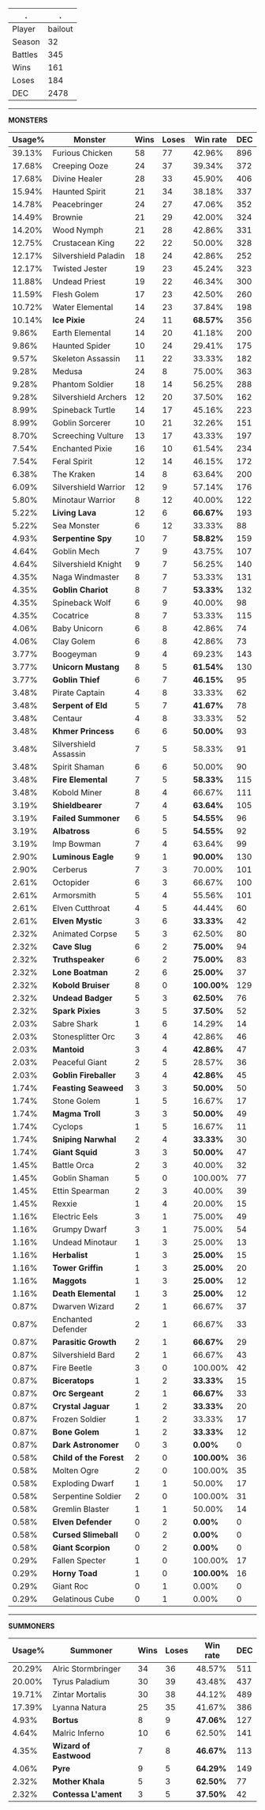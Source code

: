 .|.
|-|-
Player|bailout
Season|32
Battles|345
Wins|161
Loses|184
DEC|2478

---
**MONSTERS**

Usage%|Monster|Wins|Loses|Win rate|DEC|
-|-|-|-|-|-|
39.13%|Furious Chicken|58|77|42.96%|896|
17.68%|Creeping Ooze|24|37|39.34%|372|
17.68%|Divine Healer|28|33|45.90%|406|
15.94%|Haunted Spirit|21|34|38.18%|337|
14.78%|Peacebringer|24|27|47.06%|352|
14.49%|Brownie|21|29|42.00%|324|
14.20%|Wood Nymph|21|28|42.86%|331|
12.75%|Crustacean King|22|22|50.00%|328|
12.17%|Silvershield Paladin|18|24|42.86%|252|
12.17%|Twisted Jester|19|23|45.24%|323|
11.88%|Undead Priest|19|22|46.34%|300|
11.59%|Flesh Golem|17|23|42.50%|260|
10.72%|Water Elemental|14|23|37.84%|198|
10.14%|**Ice Pixie**|24|11|**68.57%**|356|
9.86%|Earth Elemental|14|20|41.18%|200|
9.86%|Haunted Spider|10|24|29.41%|175|
9.57%|Skeleton Assassin|11|22|33.33%|182|
9.28%|Medusa|24|8|75.00%|363|
9.28%|Phantom Soldier|18|14|56.25%|288|
9.28%|Silvershield Archers|12|20|37.50%|162|
8.99%|Spineback Turtle|14|17|45.16%|223|
8.99%|Goblin Sorcerer|10|21|32.26%|151|
8.70%|Screeching Vulture|13|17|43.33%|197|
7.54%|Enchanted Pixie|16|10|61.54%|234|
7.54%|Feral Spirit|12|14|46.15%|172|
6.38%|The Kraken|14|8|63.64%|200|
6.09%|Silvershield Warrior|12|9|57.14%|176|
5.80%|Minotaur Warrior|8|12|40.00%|122|
5.22%|**Living Lava**|12|6|**66.67%**|193|
5.22%|Sea Monster|6|12|33.33%|88|
4.93%|**Serpentine Spy**|10|7|**58.82%**|159|
4.64%|Goblin Mech|7|9|43.75%|107|
4.64%|Silvershield Knight|9|7|56.25%|140|
4.35%|Naga Windmaster|8|7|53.33%|131|
4.35%|**Goblin Chariot**|8|7|**53.33%**|132|
4.35%|Spineback Wolf|6|9|40.00%|98|
4.35%|Cocatrice|8|7|53.33%|115|
4.06%|Baby Unicorn|6|8|42.86%|74|
4.06%|Clay Golem|6|8|42.86%|73|
3.77%|Boogeyman|9|4|69.23%|143|
3.77%|**Unicorn Mustang**|8|5|**61.54%**|130|
3.77%|**Goblin Thief**|6|7|**46.15%**|95|
3.48%|Pirate Captain|4|8|33.33%|62|
3.48%|**Serpent of Eld**|5|7|**41.67%**|78|
3.48%|Centaur|4|8|33.33%|52|
3.48%|**Khmer Princess**|6|6|**50.00%**|93|
3.48%|Silvershield Assassin|7|5|58.33%|91|
3.48%|Spirit Shaman|6|6|50.00%|90|
3.48%|**Fire Elemental**|7|5|**58.33%**|115|
3.48%|Kobold Miner|8|4|66.67%|111|
3.19%|**Shieldbearer**|7|4|**63.64%**|105|
3.19%|**Failed Summoner**|6|5|**54.55%**|96|
3.19%|**Albatross**|6|5|**54.55%**|92|
3.19%|Imp Bowman|7|4|63.64%|99|
2.90%|**Luminous Eagle**|9|1|**90.00%**|130|
2.90%|Cerberus|7|3|70.00%|101|
2.61%|Octopider|6|3|66.67%|100|
2.61%|Armorsmith|5|4|55.56%|101|
2.61%|Elven Cutthroat|4|5|44.44%|60|
2.61%|**Elven Mystic**|3|6|**33.33%**|42|
2.32%|Animated Corpse|5|3|62.50%|80|
2.32%|**Cave Slug**|6|2|**75.00%**|94|
2.32%|**Truthspeaker**|6|2|**75.00%**|83|
2.32%|**Lone Boatman**|2|6|**25.00%**|37|
2.32%|**Kobold Bruiser**|8|0|**100.00%**|129|
2.32%|**Undead Badger**|5|3|**62.50%**|76|
2.32%|**Spark Pixies**|3|5|**37.50%**|52|
2.03%|Sabre Shark|1|6|14.29%|14|
2.03%|Stonesplitter Orc|3|4|42.86%|46|
2.03%|**Mantoid**|3|4|**42.86%**|47|
2.03%|Peaceful Giant|2|5|28.57%|36|
2.03%|**Goblin Fireballer**|3|4|**42.86%**|45|
1.74%|**Feasting Seaweed**|3|3|**50.00%**|50|
1.74%|Stone Golem|1|5|16.67%|17|
1.74%|**Magma Troll**|3|3|**50.00%**|49|
1.74%|Cyclops|1|5|16.67%|11|
1.74%|**Sniping Narwhal**|2|4|**33.33%**|30|
1.74%|**Giant Squid**|3|3|**50.00%**|47|
1.45%|Battle Orca|2|3|40.00%|32|
1.45%|Goblin Shaman|5|0|100.00%|77|
1.45%|Ettin Spearman|2|3|40.00%|39|
1.45%|Rexxie|1|4|20.00%|15|
1.16%|Electric Eels|3|1|75.00%|49|
1.16%|Grumpy Dwarf|3|1|75.00%|54|
1.16%|Undead Minotaur|1|3|25.00%|13|
1.16%|**Herbalist**|1|3|**25.00%**|15|
1.16%|**Tower Griffin**|1|3|**25.00%**|20|
1.16%|**Maggots**|1|3|**25.00%**|12|
1.16%|**Death Elemental**|1|3|**25.00%**|12|
0.87%|Dwarven Wizard|2|1|66.67%|37|
0.87%|Enchanted Defender|2|1|66.67%|33|
0.87%|**Parasitic Growth**|2|1|**66.67%**|29|
0.87%|Silvershield Bard|2|1|66.67%|43|
0.87%|Fire Beetle|3|0|100.00%|42|
0.87%|**Biceratops**|1|2|**33.33%**|15|
0.87%|**Orc Sergeant**|2|1|**66.67%**|33|
0.87%|**Crystal Jaguar**|1|2|**33.33%**|20|
0.87%|Frozen Soldier|1|2|33.33%|17|
0.87%|**Bone Golem**|1|2|**33.33%**|12|
0.87%|**Dark Astronomer**|0|3|**0.00%**|0|
0.58%|**Child of the Forest**|2|0|**100.00%**|36|
0.58%|Molten Ogre|2|0|100.00%|35|
0.58%|Exploding Dwarf|1|1|50.00%|17|
0.58%|Serpentine Soldier|2|0|100.00%|31|
0.58%|Gremlin Blaster|1|1|50.00%|14|
0.58%|**Elven Defender**|0|2|**0.00%**|0|
0.58%|**Cursed Slimeball**|0|2|**0.00%**|0|
0.58%|**Giant Scorpion**|0|2|**0.00%**|0|
0.29%|Fallen Specter|1|0|100.00%|17|
0.29%|**Horny Toad**|1|0|**100.00%**|16|
0.29%|Giant Roc|0|1|0.00%|0|
0.29%|Gelatinous Cube|0|1|0.00%|0|

---
**SUMMONERS**

Usage%|Summoner|Wins|Loses|Win rate|DEC|
-|-|-|-|-|-|
20.29%|Alric Stormbringer|34|36|48.57%|511|
20.00%|Tyrus Paladium|30|39|43.48%|437|
19.71%|Zintar Mortalis|30|38|44.12%|489|
17.39%|Lyanna Natura|25|35|41.67%|386|
4.93%|**Bortus**|8|9|**47.06%**|127|
4.64%|Malric Inferno|10|6|62.50%|141|
4.35%|**Wizard of Eastwood**|7|8|**46.67%**|113|
4.06%|**Pyre**|9|5|**64.29%**|149|
2.32%|**Mother Khala**|5|3|**62.50%**|77|
2.32%|**Contessa L'ament**|3|5|**37.50%**|42|
